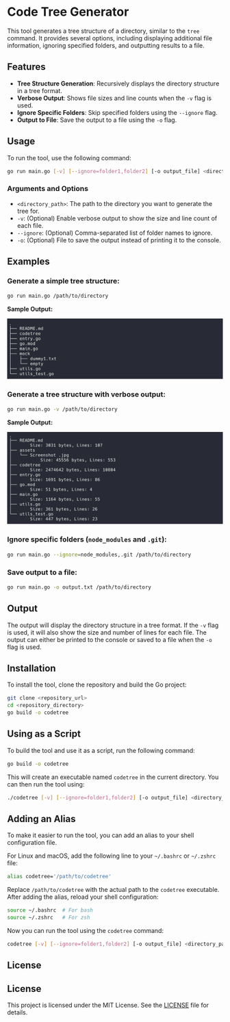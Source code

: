 # Code Tree Generator

This tool generates a tree structure of a directory, similar to the `tree` command. It provides several options, including displaying additional file information, ignoring specified folders, and outputting results to a file.

## Features

- **Tree Structure Generation**: Recursively displays the directory structure in a tree format.
- **Verbose Output**: Shows file sizes and line counts when the `-v` flag is used.
- **Ignore Specific Folders**: Skip specified folders using the `--ignore` flag.
- **Output to File**: Save the output to a file using the `-o` flag.

## Usage

To run the tool, use the following command:

```sh
go run main.go [-v] [--ignore=folder1,folder2] [-o output_file] <directory_path>
```

### Arguments and Options

- `<directory_path>`: The path to the directory you want to generate the tree for.
- `-v`: (Optional) Enable verbose output to show the size and line count of each file.
- `--ignore`: (Optional) Comma-separated list of folder names to ignore.
- `-o`: (Optional) File to save the output instead of printing it to the console.

## Examples

### Generate a simple tree structure:
```sh
go run main.go /path/to/directory
```

**Sample Output:**

![Ignore Folders Tree Structure](assets/screenshot_simple.jpg)


### Generate a tree structure with verbose output:
```sh
go run main.go -v /path/to/directory
```

**Sample Output:**

![Verbose Tree Structure](assets/screenshot_verbose.jpg)

### Ignore specific folders (`node_modules` and `.git`):
```sh
go run main.go --ignore=node_modules,.git /path/to/directory
```

### Save output to a file:
```sh
go run main.go -o output.txt /path/to/directory
```

## Output

The output will display the directory structure in a tree format. If the `-v` flag is used, it will also show the size and number of lines for each file. The output can either be printed to the console or saved to a file when the `-o` flag is used.

## Installation

To install the tool, clone the repository and build the Go project:

```sh
git clone <repository_url>
cd <repository_directory>
go build -o codetree
```

## Using as a Script

To build the tool and use it as a script, run the following command:

```sh
go build -o codetree
```

This will create an executable named `codetree` in the current directory. You can then run the tool using:

```sh
./codetree [-v] [--ignore=folder1,folder2] [-o output_file] <directory_path>
```

## Adding an Alias

To make it easier to run the tool, you can add an alias to your shell configuration file.

For Linux and macOS, add the following line to your `~/.bashrc` or `~/.zshrc` file:

```sh
alias codetree='/path/to/codetree'
```

Replace `/path/to/codetree` with the actual path to the `codetree` executable. After adding the alias, reload your shell configuration:

```sh
source ~/.bashrc  # For bash
source ~/.zshrc   # For zsh
```

Now you can run the tool using the `codetree` command:

```sh
codetree [-v] [--ignore=folder1,folder2] [-o output_file] <directory_path>
```

## License

## License

This project is licensed under the MIT License. See the [LICENSE](LICENSE) file for details.